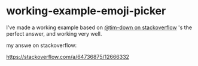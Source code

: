 # working-example-emoji-picker

I've made a working example based on [@tim-down on stackoverflow](https://stackoverflow.com/a/6691294/12666332) 's the perfect answer, and working very well.

my answe on stackoverflow:

https://stackoverflow.com/a/64736875/12666332
